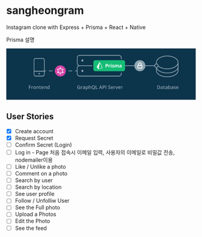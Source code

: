 # sangheongram

Instagram clone with Express + Prisma + React + Native

Prisma 설명

![Prisma](./images/image1.PNG)

## User Stories

- [x] Create account
- [x] Request Secret
- [ ] Confirm Secret (Login)
- [ ] Log in - Page 처음 접속시 이메일 입력, 사용자의 이메일로 비밀값 전송, nodemailer이용
- [ ] Like / Unlike a photo
- [ ] Comment on a photo
- [ ] Search by user
- [ ] Search by location
- [ ] See user profile
- [ ] Follow / Unfolliw User
- [ ] See the Full photo
- [ ] Upload a Photos
- [ ] Edit the Photo
- [ ] See the feed
